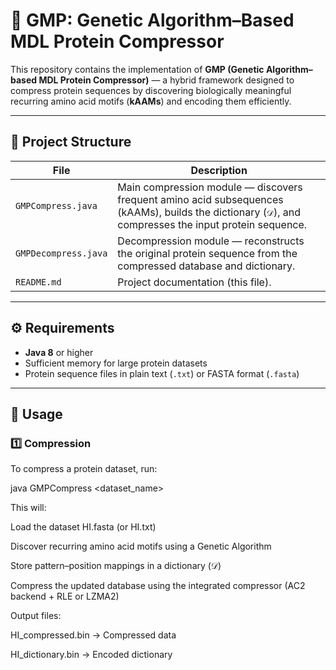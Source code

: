 # 🧬 GMP: Genetic Algorithm–Based MDL Protein Compressor

This repository contains the implementation of **GMP (Genetic Algorithm–based MDL Protein Compressor)** — a hybrid framework designed to compress protein sequences by discovering biologically meaningful recurring amino acid motifs (**kAAMs**) and encoding them efficiently.

---

## 📁 Project Structure

| File | Description |
|------|--------------|
| `GMPCompress.java` | Main compression module — discovers frequent amino acid subsequences (kAAMs), builds the dictionary (`𝒟`), and compresses the input protein sequence. |
| `GMPDecompress.java` | Decompression module — reconstructs the original protein sequence from the compressed database and dictionary. |
| `README.md` | Project documentation (this file). |

---

## ⚙️ Requirements

- **Java 8** or higher  
- Sufficient memory for large protein datasets  
- Protein sequence files in plain text (`.txt`) or FASTA format (`.fasta`)

---

## 🚀 Usage

### 1️⃣ Compression

To compress a protein dataset, run:

java GMPCompress <dataset_name>

This will:

Load the dataset HI.fasta (or HI.txt)

Discover recurring amino acid motifs using a Genetic Algorithm

Store pattern–position mappings in a dictionary (𝒟)

Compress the updated database using the integrated compressor (AC2 backend + RLE or LZMA2)

Output files:

HI_compressed.bin → Compressed data

HI_dictionary.bin → Encoded dictionary
